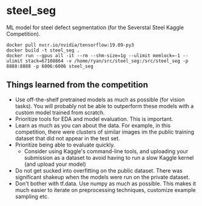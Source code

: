 # steel_seg

ML model for steel defect segmentation (for the Severstal Steel Kaggle Competition).

```
docker pull nvcr.io/nvidia/tensorflow:19.09-py3
docker build -t steel_seg .
docker run --gpus all -it --rm --shm-size=1g --ulimit memlock=-1 --ulimit stack=67108864 -v /home/ryan/src/steel_seg:/src/steel_seg -p 8888:8888 -p 6006:6006 steel_seg
```

## Things learned from the competition
- Use off-the-shelf pretrained models as much as possible (for vision tasks). You will probably not be able to outperform these models with a custom model trained from scratch.
- Prioritize tools for EDA and model evaluation. This is important.
- Learn as much as you can about the data. For example, in this competition, there were clusters of similar images im the public training dataset that did not appear in the test set.
- Prioritize being able to evaluate quickly.
    - Consider using Kaggle's command-line tools, and uploading your submission as a dataset to avoid having to run a slow Kaggle kernel (and upload your model)
- Do not get sucked into overfitting on the public dataset. There was significant shakeup when the models were run on the private dataset.
- Don't bother with tf.data. Use numpy as much as possible. This makes it much easier to iterate on preprocessing techniques, customize example sampling etc.

